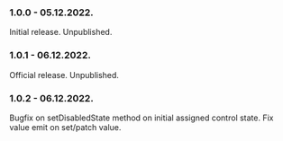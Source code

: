 ### 1.0.0 - 05.12.2022.

Initial release. Unpublished.

### 1.0.1 - 06.12.2022.

Official release. Unpublished.

### 1.0.2 - 06.12.2022.

Bugfix on setDisabledState method on initial assigned control state. Fix value
emit on set/patch value.

